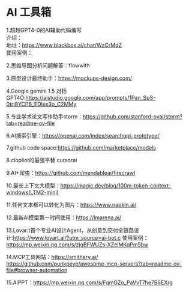# AI 工具箱

1.超越GPT4-0的AI辅助代码编写</br>
介绍：<br>
地址：https://www.blackbox.ai/chat/WzCrMdZ</br>
使用案例：<br>

2.思维导图分析问题解答：flowwith

3.原型设计最终助手：https://mockups-design.com/

4.Google gemini 1.5 对标GPT4O:https://aistudio.google.com/app/prompts/1Pan_SpS-0tri8YCl16_EDIex3o_C2MMy

5.专业学术论文写作助手storm：https://github.com/stanford-oval/storm?tab=readme-ov-file

6.AI搜索引擎：https://openai.com/index/searchgpt-prototype/

7.github code space:https://github.com/marketplace/models

8.clopliot的最强平替  cursorai

9.AI+爬虫：https://github.com/mendableai/firecrawl

10.最长上下文大模型：https://magic.dev/blog/100m-token-context-windows(LTM2-mini)

11.任何文本都可以转化为图片：https://www.napkin.ai/

12.最新AI模型第一时间使用：https://lmarena.ai/

13.Lovar:t首个专业AI设计Agent，从创意到交付全链路设计:https://www.lovart.ai/?utm_source=ai-bot.c 使用案例：https://mp.weixin.qq.com/s/zjgBFWUZs-XZelMKqPm5bw

14.MCP工具网站：https://smithery.ai/   https://github.com/punkpeye/awesome-mcp-servers?tab=readme-ov-file#browser-automation

15.AIPPT：https://mp.weixin.qq.com/s/FqmGZo_PaVvT7he7B6EXrg


